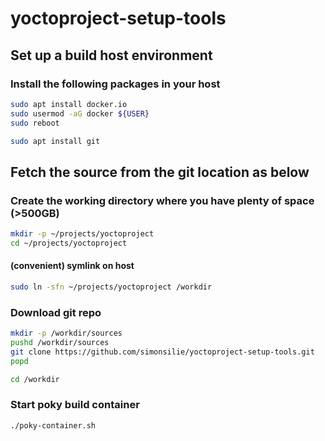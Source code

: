 # yoctoproject-setup-tools

## Set up a build host environment

### Install the following packages in your host

```bash
sudo apt install docker.io
sudo usermod -aG docker ${USER}
sudo reboot
```

```bash
sudo apt install git
```

## Fetch the source from the git location as below
### Create the working directory where you have plenty of space (>500GB)

```bash
mkdir -p ~/projects/yoctoproject
cd ~/projects/yoctoproject
```

#### (convenient) symlink on host

```bash
sudo ln -sfn ~/projects/yoctoproject /workdir
```

### Download git repo

```bash
mkdir -p /workdir/sources
pushd /workdir/sources
git clone https://github.com/simonsilie/yoctoproject-setup-tools.git
popd

cd /workdir
```

### Start poky build container

```bash
./poky-container.sh 
```
